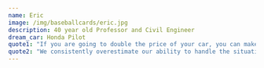 ```yaml
---
name: Eric
image: /img/baseballcards/eric.jpg
description: 40 year old Professor and Civil Engineer
dream_car: Honda Pilot
quote1: "If you are going to double the price of your car, you can make it safer."
quote2: "We consistently overestimate our ability to handle the situations."
---
```


